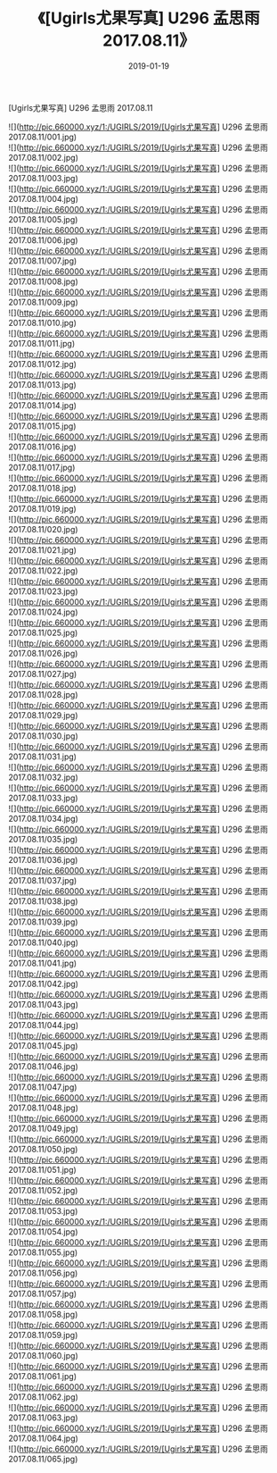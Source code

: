 ﻿---
layout: post
title:  《[Ugirls尤果写真] U296 孟思雨 2017.08.11》
date:   2019-01-19
img: http://pic.660000.xyz/1:/UGIRLS/2019/[Ugirls尤果写真] U296 孟思雨 2017.08.11/000.jpg
categories: [美女, 清纯, 唯美]
---

[Ugirls尤果写真] U296 孟思雨 2017.08.11

 ![](http://pic.660000.xyz/1:/UGIRLS/2019/[Ugirls尤果写真] U296 孟思雨 2017.08.11/001.jpg) <br>![](http://pic.660000.xyz/1:/UGIRLS/2019/[Ugirls尤果写真] U296 孟思雨 2017.08.11/002.jpg) <br>![](http://pic.660000.xyz/1:/UGIRLS/2019/[Ugirls尤果写真] U296 孟思雨 2017.08.11/003.jpg) <br>![](http://pic.660000.xyz/1:/UGIRLS/2019/[Ugirls尤果写真] U296 孟思雨 2017.08.11/004.jpg) <br>![](http://pic.660000.xyz/1:/UGIRLS/2019/[Ugirls尤果写真] U296 孟思雨 2017.08.11/005.jpg) <br>![](http://pic.660000.xyz/1:/UGIRLS/2019/[Ugirls尤果写真] U296 孟思雨 2017.08.11/006.jpg) <br>![](http://pic.660000.xyz/1:/UGIRLS/2019/[Ugirls尤果写真] U296 孟思雨 2017.08.11/007.jpg) <br>![](http://pic.660000.xyz/1:/UGIRLS/2019/[Ugirls尤果写真] U296 孟思雨 2017.08.11/008.jpg) <br>![](http://pic.660000.xyz/1:/UGIRLS/2019/[Ugirls尤果写真] U296 孟思雨 2017.08.11/009.jpg) <br>![](http://pic.660000.xyz/1:/UGIRLS/2019/[Ugirls尤果写真] U296 孟思雨 2017.08.11/010.jpg) <br>![](http://pic.660000.xyz/1:/UGIRLS/2019/[Ugirls尤果写真] U296 孟思雨 2017.08.11/011.jpg) <br>![](http://pic.660000.xyz/1:/UGIRLS/2019/[Ugirls尤果写真] U296 孟思雨 2017.08.11/012.jpg) <br>![](http://pic.660000.xyz/1:/UGIRLS/2019/[Ugirls尤果写真] U296 孟思雨 2017.08.11/013.jpg) <br>![](http://pic.660000.xyz/1:/UGIRLS/2019/[Ugirls尤果写真] U296 孟思雨 2017.08.11/014.jpg) <br>![](http://pic.660000.xyz/1:/UGIRLS/2019/[Ugirls尤果写真] U296 孟思雨 2017.08.11/015.jpg) <br>![](http://pic.660000.xyz/1:/UGIRLS/2019/[Ugirls尤果写真] U296 孟思雨 2017.08.11/016.jpg) <br>![](http://pic.660000.xyz/1:/UGIRLS/2019/[Ugirls尤果写真] U296 孟思雨 2017.08.11/017.jpg) <br>![](http://pic.660000.xyz/1:/UGIRLS/2019/[Ugirls尤果写真] U296 孟思雨 2017.08.11/018.jpg) <br>![](http://pic.660000.xyz/1:/UGIRLS/2019/[Ugirls尤果写真] U296 孟思雨 2017.08.11/019.jpg) <br>![](http://pic.660000.xyz/1:/UGIRLS/2019/[Ugirls尤果写真] U296 孟思雨 2017.08.11/020.jpg) <br>![](http://pic.660000.xyz/1:/UGIRLS/2019/[Ugirls尤果写真] U296 孟思雨 2017.08.11/021.jpg) <br>![](http://pic.660000.xyz/1:/UGIRLS/2019/[Ugirls尤果写真] U296 孟思雨 2017.08.11/022.jpg) <br>![](http://pic.660000.xyz/1:/UGIRLS/2019/[Ugirls尤果写真] U296 孟思雨 2017.08.11/023.jpg) <br>![](http://pic.660000.xyz/1:/UGIRLS/2019/[Ugirls尤果写真] U296 孟思雨 2017.08.11/024.jpg) <br>![](http://pic.660000.xyz/1:/UGIRLS/2019/[Ugirls尤果写真] U296 孟思雨 2017.08.11/025.jpg) <br>![](http://pic.660000.xyz/1:/UGIRLS/2019/[Ugirls尤果写真] U296 孟思雨 2017.08.11/026.jpg) <br>![](http://pic.660000.xyz/1:/UGIRLS/2019/[Ugirls尤果写真] U296 孟思雨 2017.08.11/027.jpg) <br>![](http://pic.660000.xyz/1:/UGIRLS/2019/[Ugirls尤果写真] U296 孟思雨 2017.08.11/028.jpg) <br>![](http://pic.660000.xyz/1:/UGIRLS/2019/[Ugirls尤果写真] U296 孟思雨 2017.08.11/029.jpg) <br>![](http://pic.660000.xyz/1:/UGIRLS/2019/[Ugirls尤果写真] U296 孟思雨 2017.08.11/030.jpg) <br>![](http://pic.660000.xyz/1:/UGIRLS/2019/[Ugirls尤果写真] U296 孟思雨 2017.08.11/031.jpg) <br>![](http://pic.660000.xyz/1:/UGIRLS/2019/[Ugirls尤果写真] U296 孟思雨 2017.08.11/032.jpg) <br>![](http://pic.660000.xyz/1:/UGIRLS/2019/[Ugirls尤果写真] U296 孟思雨 2017.08.11/033.jpg) <br>![](http://pic.660000.xyz/1:/UGIRLS/2019/[Ugirls尤果写真] U296 孟思雨 2017.08.11/034.jpg) <br>![](http://pic.660000.xyz/1:/UGIRLS/2019/[Ugirls尤果写真] U296 孟思雨 2017.08.11/035.jpg) <br>![](http://pic.660000.xyz/1:/UGIRLS/2019/[Ugirls尤果写真] U296 孟思雨 2017.08.11/036.jpg) <br>![](http://pic.660000.xyz/1:/UGIRLS/2019/[Ugirls尤果写真] U296 孟思雨 2017.08.11/037.jpg) <br>![](http://pic.660000.xyz/1:/UGIRLS/2019/[Ugirls尤果写真] U296 孟思雨 2017.08.11/038.jpg) <br>![](http://pic.660000.xyz/1:/UGIRLS/2019/[Ugirls尤果写真] U296 孟思雨 2017.08.11/039.jpg) <br>![](http://pic.660000.xyz/1:/UGIRLS/2019/[Ugirls尤果写真] U296 孟思雨 2017.08.11/040.jpg) <br>![](http://pic.660000.xyz/1:/UGIRLS/2019/[Ugirls尤果写真] U296 孟思雨 2017.08.11/041.jpg) <br>![](http://pic.660000.xyz/1:/UGIRLS/2019/[Ugirls尤果写真] U296 孟思雨 2017.08.11/042.jpg) <br>![](http://pic.660000.xyz/1:/UGIRLS/2019/[Ugirls尤果写真] U296 孟思雨 2017.08.11/043.jpg) <br>![](http://pic.660000.xyz/1:/UGIRLS/2019/[Ugirls尤果写真] U296 孟思雨 2017.08.11/044.jpg) <br>![](http://pic.660000.xyz/1:/UGIRLS/2019/[Ugirls尤果写真] U296 孟思雨 2017.08.11/045.jpg) <br>![](http://pic.660000.xyz/1:/UGIRLS/2019/[Ugirls尤果写真] U296 孟思雨 2017.08.11/046.jpg) <br>![](http://pic.660000.xyz/1:/UGIRLS/2019/[Ugirls尤果写真] U296 孟思雨 2017.08.11/047.jpg) <br>![](http://pic.660000.xyz/1:/UGIRLS/2019/[Ugirls尤果写真] U296 孟思雨 2017.08.11/048.jpg) <br>![](http://pic.660000.xyz/1:/UGIRLS/2019/[Ugirls尤果写真] U296 孟思雨 2017.08.11/049.jpg) <br>![](http://pic.660000.xyz/1:/UGIRLS/2019/[Ugirls尤果写真] U296 孟思雨 2017.08.11/050.jpg) <br>![](http://pic.660000.xyz/1:/UGIRLS/2019/[Ugirls尤果写真] U296 孟思雨 2017.08.11/051.jpg) <br>![](http://pic.660000.xyz/1:/UGIRLS/2019/[Ugirls尤果写真] U296 孟思雨 2017.08.11/052.jpg) <br>![](http://pic.660000.xyz/1:/UGIRLS/2019/[Ugirls尤果写真] U296 孟思雨 2017.08.11/053.jpg) <br>![](http://pic.660000.xyz/1:/UGIRLS/2019/[Ugirls尤果写真] U296 孟思雨 2017.08.11/054.jpg) <br>![](http://pic.660000.xyz/1:/UGIRLS/2019/[Ugirls尤果写真] U296 孟思雨 2017.08.11/055.jpg) <br>![](http://pic.660000.xyz/1:/UGIRLS/2019/[Ugirls尤果写真] U296 孟思雨 2017.08.11/056.jpg) <br>![](http://pic.660000.xyz/1:/UGIRLS/2019/[Ugirls尤果写真] U296 孟思雨 2017.08.11/057.jpg) <br>![](http://pic.660000.xyz/1:/UGIRLS/2019/[Ugirls尤果写真] U296 孟思雨 2017.08.11/058.jpg) <br>![](http://pic.660000.xyz/1:/UGIRLS/2019/[Ugirls尤果写真] U296 孟思雨 2017.08.11/059.jpg) <br>![](http://pic.660000.xyz/1:/UGIRLS/2019/[Ugirls尤果写真] U296 孟思雨 2017.08.11/060.jpg) <br>![](http://pic.660000.xyz/1:/UGIRLS/2019/[Ugirls尤果写真] U296 孟思雨 2017.08.11/061.jpg) <br>![](http://pic.660000.xyz/1:/UGIRLS/2019/[Ugirls尤果写真] U296 孟思雨 2017.08.11/062.jpg) <br>![](http://pic.660000.xyz/1:/UGIRLS/2019/[Ugirls尤果写真] U296 孟思雨 2017.08.11/063.jpg) <br>![](http://pic.660000.xyz/1:/UGIRLS/2019/[Ugirls尤果写真] U296 孟思雨 2017.08.11/064.jpg) <br>![](http://pic.660000.xyz/1:/UGIRLS/2019/[Ugirls尤果写真] U296 孟思雨 2017.08.11/065.jpg) <br>